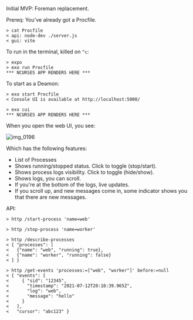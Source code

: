 Initial MVP: Foreman replacement.

Prereq: You've already got a Procfile.

```
> cat Procfile
< api: node-dev ./server.js
< gui: vite
```

To run in the terminal, killed on `^c`:

```
> expo
> exo run Procfile
*** NCURSES APP RENDERS HERE ***
```

To start as a Deamon:

```
> exo start Procfile
< Console UI is available at http://localhost:5000/
```

```
> exo cui
*** NCURSES APP RENDERS HERE ***
```

When you open the web UI, you see:

![img_0196](https://user-images.githubusercontent.com/119164/125343720-406d9180-e30b-11eb-83ad-380036f7cbaa.jpg)

Which has the following features:

- List of Processes
- Shows running/stopped status. Click to toggle (stop/start).
- Shows process logs visibility. Click to toggle (hide/show).
- Shows logs, you can scroll.
- If you're at the bottom of the logs, live updates.
- If you scroll up, and new messages come in, some indicator shows you that there are new messages.


API:

```
> http /start-process 'name=web'

> http /stop-process 'name=worker'

> http /describe-processes
< { "processes": [
<   {"name": "web", "running": true},
<   {"name": "worker", "running": false}
< ] }

> http /get-events 'processes:=["web", "worker"]' before:=null
< { "events": [
<     { "sid": "12345",
<       "timestamp": "2021-07-12T20:18:39.965Z", 
<       "log": "web",
<       "message": "hello"
<     }
<   ],
<   "cursor": "abc123" }
```
